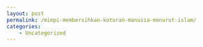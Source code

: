 ```yaml
---
layout: post
permalink: /mimpi-membersihkan-kotoran-manusia-menurut-islam/
categories:
    - Uncategorized
---
```



